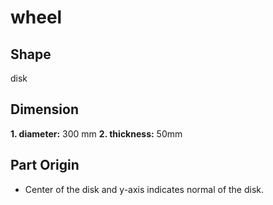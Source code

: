 # wheel
## Shape
disk
## Dimension
**1. diameter:** 300 mm
**2. thickness:** 50mm
## Part Origin
- Center of the disk and y-axis indicates normal of the disk.
